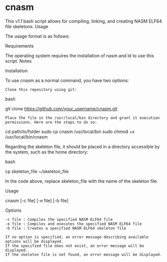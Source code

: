 # cnasm

This v1.1 bash script allows for compiling, linking, and creating NASM ELF64 file skeletons.
Usage

The usage format is as follows:

Requirements

The operating system requires the installation of nasm and ld to use this script.
Notes

Installation

To use cnasm as a normal command, you have two options:

    Clone this repository using git:

bash

git clone https://github.com/your_username/cnasm.git

    Place the file in the /usr/local/bin directory and grant it execution permissions. Here are the steps to do so:

cd path/to/folder
sudo cp cnasm /usr/local/bin
sudo chmod +x /usr/local/bin/cnasm

Regarding the skeleton file, it should be placed in a directory accessible by the system, such as the home directory:

bash

cp skeleton_file ~/skeleton_file

In the code above, replace skeleton_file with the name of the skeleton file.

Usage

cnasm [-c file] [-e file] [-b file]

Options

    -c file : Compiles the specified NASM ELF64 file
    -e file : Compiles and executes the specified NASM ELF64 file
    -b file : Creates a specified NASM ELF64 skeleton file

    If no option is specified, an error message describing available options will be displayed.
    If the specified file does not exist, an error message will be displayed.
    If the skeleton file is not found, an error message will be displayed.
